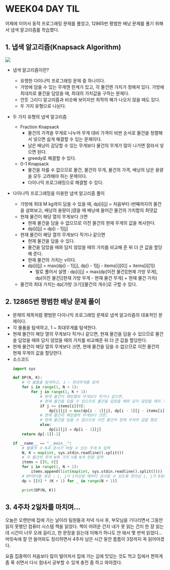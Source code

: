 # WEEK04 DAY TIL
어제에 이어서 동적 프로그래밍 문제를 풀었고, 12865번 평범한 배낭 문제를 풀기 위해서 냅색 알고리즘를 학습했다.

## 1. 냅색 알고리즘(Knapsack Algorithm)
<img src="https://velog.velcdn.com/images%2Fuoayop%2Fpost%2Fa4cdc042-516b-4dcc-aefd-33b0039c22aa%2Fimage.png">

- 냅색 알고리즘이란?
    - 유명한 다이나믹 프로그래밍 문제 중 하나이다.
    - 가방에 담을 수 있는 무게엔 한계가 있고, 각 물건엔 가치가 정해져 있다. 가방에 최대치로 물건을 담았을 때, 최대의 가치값을 구하는 문제다.
    - 언듯 그리디 알고리즘과 비슷해 보이지만 최적의 해가 나오지 않을 때도 있다.
    - 두 가지 유형으로 나뉜다.

- 두 가지 유형의 냅색 알고리즘
    - Fraction Knapsack
        - 물건의 가격을 무게로 나누어 무게 대비 가격이 비싼 순서로 물건을 정렬해서 넣으면 쉽게 해결할 수 있는 문제이다.
        - 남은 배낭이 감당할 수 있는 무게보다 물건의 무게가 많이 나가면 잘라서 넣으면 된다.
        - greedy로 해결할 수 있다.
    - 0-1 Knapsack
        - 물건을 자를 수 없으므로 물건, 물건의 무게, 물건의 가격, 배낭의 남은 용량을 모두 고려해야 하는 문제이다.
        - 다이나믹 프로그래밍으로 해결할 수 있다.

- 다이나믹 프로그래밍을 이용한 냅색 알고리즘 풀이
    - 가방에 최대 M kg까지 담을 수 있을 때, dp[i][j] = 처음부터 i번째까지의 물건을 살펴보고, 배낭의 용량이 j였을 때 배낭에 들어간 물건의 가치합의 최댓값
    - 현재 물건이 해당 열의 무게보다 크면
        - 현재 물건을 담을 수 없으므로 이전 물건의 현재 무게의 값을 복사한다.
        - dp[i][j] = dp[i - 1][j]
    - 현재 물건이 해당 열의 무게보다 작거나 같으면
        - 현재 물건을 담을 수 있다.
        - 물건을 담았을 때와 담지 않았을 때의 가치를 비교해 준 뒤 더 큰 값을 할당해 준다.
        - 현재 물건의 가치는 v이다.
        - dp[i][j] = max(dp[i - 1][j], dp[i - 1][j - items[i][0]] + items[i][1])
            - 말로 풀어서 설명 : dp[i][j] = max(dp[이전 물건][현재 가방 무게], dp[이전 물건][현재 가방 무게 - 현재 물건 무게] + 현재 물건 가치)
    - 물건의 최대 가치는 dp[가방 크기][물건의 개수]로 구할 수 있다.

## 2. 12865번 평범한 배낭 문제 풀이
- 문제의 제목처럼 평범한 다이나믹 프로그래밍 문제로 냅색 알고리즘의 대표적인 문제이다.
- 각 물품을 탐색하고, 1 ~ 최대무게를 탐색한다.
- 현재 물건이 해당 열의 무게보다 작거나 같으면, 현재 물건을 담을 수 있으므로 물건을 담았을 때와 담지 않았을 때의 가치를 비교해준 뒤 더 큰 값을 할당한다.
- 현재 물건이 해당 열의 무게보다 크면, 현재 물건을 담을 수 없으므로 이전 물건의 현재 무게의 값을 할당한다.
- 소스코드
    ```python
    import sys

    def DP(N, K):
        # 각 물품을 탐색하고, 1 ~ 최대무게를 탐색
        for i in range(1, N + 1):
            for j in range(1, K + 1):
                # 현재 물건이 해당열의 무게보다 작거나 같으면, 
                # 현재 물건을 담을 수 있으므로 물건을 담았을 때와 담지 않았을 때의 가치를 비교해준 뒤 더 큰 값을 할당
                if j >= items[i][0]:
                    dp[i][j] = max(dp[i - 1][j], dp[i - 1][j - items[i][0]] + items[i][1])
                # 현재 물건이 해당열의 무게보다 크면, 
                # 현재 물건을 담을 수 없으므로 이전 물건의 현재 무게의 값을 할당
                else:
                    dp[i][j] = dp[i - 1][j]
        return dp[-1][-1]

    if __name__ == "__main__":
        # 물품의 수 N과 준서가 버틸 수 있는 무게 K 입력
        N, K = map(int, sys.stdin.readline().split())
        # 각 물건의 무게 W와 가치 V를 N개 만큼 입력
        items = [[0, 0]]
        for i in range(1, N + 1):
            items.append(list(map(int, sys.stdin.readline().split())))
        # DP테이블 생성 : i, j가 1이상일 때부터 검사할 수 있도록 편의상 i, j가 0일때는 모두 0을 넣어 마진값 설정
        dp = [[0] * (K + 1) for _ in range(N + 1)]
    
        print(DP(N, K))
    ```

## 3. 4주차 2일차를 마치며...
오늘은 오랜만에 집에 가는 날이라 팀원들과 저녁 식사 후, 부모님을 기다리면서 그동안 읽지 못했던 컴퓨터 시스템 책을 읽었다. 책이 어려운 건지 내가 못 읽는 건지 한 장 읽는 데 시간이 너무 오래 걸리고, 한 문장을 읽는데 이해가 하나도 안 돼서 몇 번씩 읽었다... 머릿속에 잘 안 들어와도 정리하면서 4주차 남은 시간 동안 틈틈이 3장까지 꼭 읽어야겠다.

요즘 집중력이 처음보다 많이 떨어져서 집에 가는 김에 맛있는 것도 먹고 집에서 편하게 좀 푹 쉬면서 다시 힘내서 공부할 수 있게 충전 좀 하고 와야겠다.